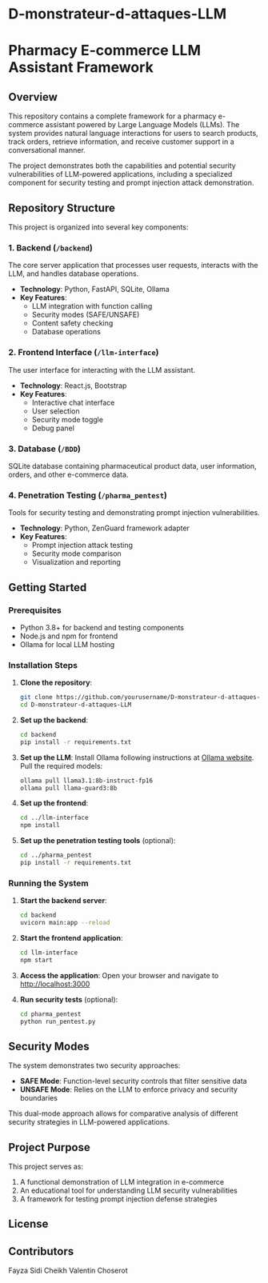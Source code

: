 # D-monstrateur-d-attaques-LLM

# Pharmacy E-commerce LLM Assistant Framework

## Overview

This repository contains a complete framework for a pharmacy e-commerce assistant powered by Large Language Models (LLMs). The system provides natural language interactions for users to search products, track orders, retrieve information, and receive customer support in a conversational manner.

The project demonstrates both the capabilities and potential security vulnerabilities of LLM-powered applications, including a specialized component for security testing and prompt injection attack demonstration.

## Repository Structure

This project is organized into several key components:

### 1. Backend (`/backend`)

The core server application that processes user requests, interacts with the LLM, and handles database operations.

- **Technology**: Python, FastAPI, SQLite, Ollama
- **Key Features**: 
  - LLM integration with function calling
  - Security modes (SAFE/UNSAFE)
  - Content safety checking
  - Database operations

### 2. Frontend Interface (`/llm-interface`)

The user interface for interacting with the LLM assistant.

- **Technology**: React.js, Bootstrap
- **Key Features**:
  - Interactive chat interface
  - User selection
  - Security mode toggle
  - Debug panel

### 3. Database (`/BDD`)

SQLite database containing pharmaceutical product data, user information, orders, and other e-commerce data.

### 4. Penetration Testing (`/pharma_pentest`)

Tools for security testing and demonstrating prompt injection vulnerabilities.

- **Technology**: Python, ZenGuard framework adapter
- **Key Features**:
  - Prompt injection attack testing
  - Security mode comparison
  - Visualization and reporting

## Getting Started

### Prerequisites

- Python 3.8+ for backend and testing components
- Node.js and npm for frontend
- Ollama for local LLM hosting

### Installation Steps

1. **Clone the repository**:
   ```bash
   git clone https://github.com/yourusername/D-monstrateur-d-attaques-LLM.git
   cd D-monstrateur-d-attaques-LLM
   ```

2. **Set up the backend**:
   ```bash
   cd backend
   pip install -r requirements.txt
   ```

3. **Set up the LLM**:
   Install Ollama following instructions at [Ollama website](https://ollama.ai).
   Pull the required models:
   ```bash
   ollama pull llama3.1:8b-instruct-fp16
   ollama pull llama-guard3:8b
   ```

4. **Set up the frontend**:
   ```bash
   cd ../llm-interface
   npm install
   ```

5. **Set up the penetration testing tools** (optional):
   ```bash
   cd ../pharma_pentest
   pip install -r requirements.txt
   ```

### Running the System

1. **Start the backend server**:
   ```bash
   cd backend
   uvicorn main:app --reload
   ```

2. **Start the frontend application**:
   ```bash
   cd llm-interface
   npm start
   ```

3. **Access the application**:
   Open your browser and navigate to [http://localhost:3000](http://localhost:3000)

4. **Run security tests** (optional):
   ```bash
   cd pharma_pentest
   python run_pentest.py
   ```

## Security Modes

The system demonstrates two security approaches:

- **SAFE Mode**: Function-level security controls that filter sensitive data
- **UNSAFE Mode**: Relies on the LLM to enforce privacy and security boundaries

This dual-mode approach allows for comparative analysis of different security strategies in LLM-powered applications.

## Project Purpose

This project serves as:

1. A functional demonstration of LLM integration in e-commerce
2. An educational tool for understanding LLM security vulnerabilities
3. A framework for testing prompt injection defense strategies

## License



## Contributors

Fayza Sidi Cheikh
Valentin Choserot
